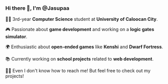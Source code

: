 ### Hi there 👋, I'm @Jasupaa

👨‍💻 3rd-year **Computer Science** student at **University of Caloocan City**.

🎮 Passionate about **game development** and working on a **logic gates simulator**.

🌍 Enthusiastic about **open-ended games** like **Kenshi** and **Dwarf Fortress**.

📚 Currently working on **school projects** related to **web development**.

🤷‍♂️ Even I don't know how to reach me! But feel free to check out my projects!
